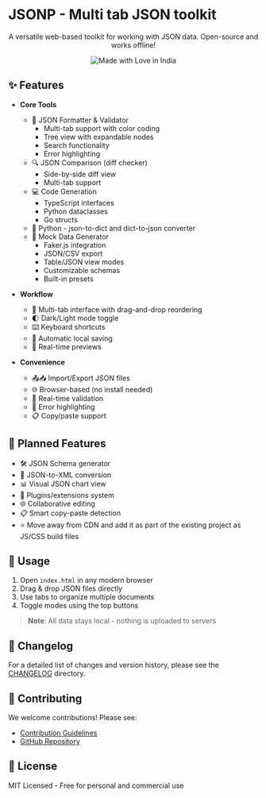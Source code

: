 # JSONP - Multi tab JSON toolkit

<p align="center">
  A versatile web-based toolkit for working with JSON data. Open-source and works offline!
</p>

<p align="center">
  <img src="https://madewithlove.now.sh/in?heart=true&colorA=%23ff671f&colorB=%23046a38&text=India" alt="Made with Love in India">
</p>

## ✨ Features

- **Core Tools**
  - 🧹 JSON Formatter & Validator
    - Multi-tab support with color coding
    - Tree view with expandable nodes
    - Search functionality
    - Error highlighting
  - 🔍 JSON Comparison (diff checker)
    - Side-by-side diff view
    - Multi-tab support
  - 💻 Code Generation
    - TypeScript interfaces
    - Python dataclasses
    - Go structs
  - 🐍 Python - json-to-dict and dict-to-json converter
  - 🧪 Mock Data Generator
    - Faker.js integration
    - JSON/CSV export
    - Table/JSON view modes
    - Customizable schemas
    - Built-in presets
  
- **Workflow**
  - 📑 Multi-tab interface with drag-and-drop reordering
  - 🌓 Dark/Light mode toggle
  - ⌨️ Keyboard shortcuts
  - 💾 Automatic local saving
  - 🔄 Real-time previews

- **Convenience**
  - 📤📥 Import/Export JSON files
  - 🌐 Browser-based (no install needed)
  - 🔄 Real-time validation
  - 🚦 Error highlighting
  - 📋 Copy/paste support

## 🚧 Planned Features

- 🛠 JSON Schema generator
- 🔄 JSON-to-XML conversion
- 📊 Visual JSON chart view
- 🧩 Plugins/extensions system
- 🌐 Collaborative editing
- 📋 Smart copy-paste detection
- ⭐ Move away from CDN and add it as part of the existing project as JS/CSS build files

## 🚀 Usage

1. Open `index.html` in any modern browser
2. Drag & drop JSON files directly
3. Use tabs to organize multiple documents
4. Toggle modes using the top buttons

> **Note**: All data stays local - nothing is uploaded to servers

## 📝 Changelog

For a detailed list of changes and version history, please see the [CHANGELOG](./CHANGELOG/README.md) directory.

## 🤝 Contributing

We welcome contributions! Please see:

- [Contribution Guidelines](https://github.com/shravan20/jsonp/blob/main/CONTRIBUTING.md)
- [GitHub Repository](https://github.com/shravan20/jsonp)

## 📄 License

MIT Licensed - Free for personal and commercial use
